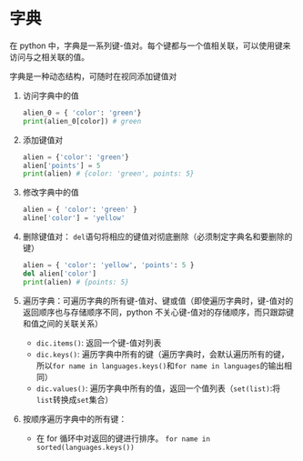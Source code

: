 # 字典

在 python 中，字典是一系列键-值对。每个键都与一个值相关联，可以使用键来访问与之相关联的值。

字典是一种动态结构，可随时在视同添加键值对

1.  访问字典中的值

    ```py
    alien_0 = { 'color': 'green'}
    print(alien_0[color]) # green
    ```

2.  添加键值对

    ```py
    alien = {'color': 'green'}
    alien['points'] = 5
    print(alien) # {color: 'green', points: 5}
    ```

3.  修改字典中的值

    ```py
    alien = { 'color': 'green' }
    aline['color'] = 'yellow'
    ```

4.  删除键值对： `del`语句将相应的键值对彻底删除（必须制定字典名和要删除的键）

    ```py
    alien = { 'color': 'yellow', 'points': 5 }
    del alien['color']
    print(alien) # {points: 5}
    ```

5.  遍历字典：可遍历字典的所有键-值对、键或值（即使遍历字典时，键-值对的返回顺序也与存储顺序不同，python 不关心键-值对的存储顺序，而只跟踪键和值之间的关联关系）

    * `dic.items()`: 返回一个键-值对列表
    * `dic.keys()`: 遍历字典中所有的键（遍历字典时，会默认遍历所有的键，所以`for name in languages.keys()`和`for name in languages`的输出相同）
    * `dic.values()`: 遍历字典中所有的值，返回一个值列表（`set(list)`:将`list`转换成`set`集合）

6.  按顺序遍历字典中的所有键：
    * 在 for 循环中对返回的键进行排序。 `for name in sorted(languages.keys())`
